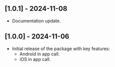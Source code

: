 ## [1.0.1] - 2024-11-08
- Documentation update.

## [1.0.0] - 2024-11-06
- Initial release of the package with key features:
    - Android in app call.
    - iOS in app call.
